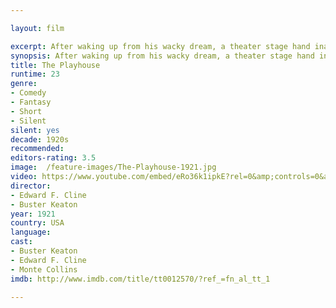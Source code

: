 ```yaml
---

layout: film

excerpt: After waking up from his wacky dream, a theater stage hand inadvertently causes havoc everywhere he works.
synopsis: After waking up from his wacky dream, a theater stage hand inadvertently causes havoc everywhere he works.
title: The Playhouse 
runtime: 23
genre: 
- Comedy
- Fantasy
- Short
- Silent
silent: yes
decade: 1920s
recommended: 
editors-rating: 3.5
image:  /feature-images/The-Playhouse-1921.jpg 
video: https://www.youtube.com/embed/eRo36k1ipkE?rel=0&amp;controls=0&amp;showinfo=0
director: 
- Edward F. Cline
- Buster Keaton
year: 1921
country: USA
language: 
cast:
- Buster Keaton
- Edward F. Cline
- Monte Collins
imdb: http://www.imdb.com/title/tt0012570/?ref_=fn_al_tt_1

---
```

